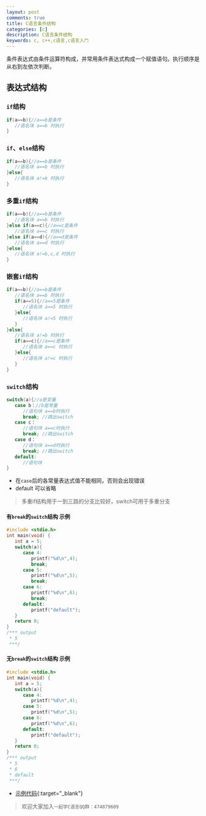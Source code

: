 ```yaml
---
layout: post
comments: true
title: C语言条件结构
categories: [c]
description: C语言条件结构
keywords: c, c++,c语言,c语言入门
---
```


条件表达式由条件运算符构成，并常用条件表达式构成一个赋值语句。执行顺序是从右到左依次判断。

## 表达式结构

### `if`结构

```c
if(a==b){//a==b是条件
   //语名块 a==b 时执行
}
```

### `if`、`else`结构

```c
if(a==b){//a==b是条件
   //语名块 a==b 时执行
}else{ 
   //语名块 a!=b 时执行
}
```

### 多重`if`结构

```c
if(a==b){//a==b是条件
   //语名块 a==b 时执行
}else if(a==c){//a==c是条件
   //语名块 a==c 时执行
}else if(a==d){//a==d是条件
   //语名块 a==d 时执行
}else{ 
   //语名块 a!=b,c,d 时执行
}
```

### 嵌套`if`结构
```c
if(a==b){//a==b是条件
   //语名块 a==b 时执行
   if(a==5){//a==5是条件
      //语名块 a==5 时执行
   }else{ 
      //语名块 a!=5 时执行
   }
}else{ 
   //语名块 a!=b 时执行
   if(a==c){//a==c是条件
      //语名块 a==c 时执行
   }else{ 
      //语名块 a!=c 时执行
   }
}
```

### `switch`结构

```c
switch(a){//a是变量
   case b：//b是常量
      //语句块 a==b时执行
      break; //跳出switch
   case c：
      //语句块 a==c时执行
      break; //跳出switch
   case d：
      //语句块 a==d时执行
      break; //跳出switch
   default:
      //语句块 
}
```

- 在`case`后的各常量表达式值不能相同，否则会出现错误
- default 可以省略

> 多重if结构用于一到三路的分支比较好，switch可用于多重分支

#### 有`break`的`switch`结构 示例

```c
#include <stdio.h>
int main(void) {
   int a = 5;
   switch(a){
      case 4:
         printf("%d\n",4);
         break;
      case 5:
         printf("%d\n",5);
         break;
      case 6:
         printf("%d\n",6);
         break;
      default:
         printf("default");
   }
   return 0;
}
/*** output
 * 5
 ***/
```

#### 无`break`的`switch`结构 示例

```c
#include <stdio.h>
int main(void) {
   int a = 5;
   switch(a){
      case 4:
         printf("%d\n",4);
      case 5:
         printf("%d\n",5);
      case 6:
         printf("%d\n",6);
      default:
         printf("default");
   }
   return 0;
}
/*** output
 * 5
 * 6
 * default
 ***/
```

- [示例代码](https://github.com/2898117012/c-lang-demo/tree/master/switch){:target="_blank"}

> 欢迎大家加入`一起学C语言QQ群：474879609`